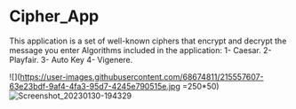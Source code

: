 # Cipher_App
This application is a set of well-known ciphers that encrypt and decrypt the message you enter
Algorithms included in the application:
1- Caesar.
2- Playfair.
3- Auto Key
4- Vigenere.

![](https://user-images.githubusercontent.com/68674811/215557607-63e23bdf-9af4-4fa3-95d7-4245e790515e.jpg =250*50)
![Screenshot_20230130-194329](https://user-images.githubusercontent.com/68674811/215557618-e3349b96-c248-4419-bf11-8a2b5becfd33.jpg)
